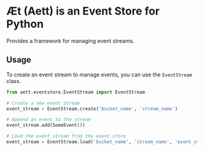 # Æt (Aett) is an Event Store for Python

Provides a framework for managing event streams.

## Usage

To create an event stream to manage events, you can use the `EventStream` class.

```python
from aett.eventstore.EventStream import EventStream

# Create a new event stream
event_stream = EventStream.create('bucket_name', 'stream_name')

# Append an event to the stream
event_stream.add(SomeEvent())

# Load the event stream from the event store
event_stream = EventStream.load('bucket_name', 'stream_name', 'event_store_uri', 0, 100)
```
